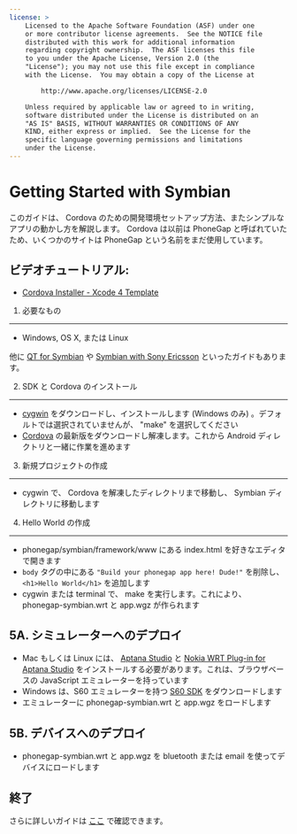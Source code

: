 ```yaml
---
license: >
    Licensed to the Apache Software Foundation (ASF) under one
    or more contributor license agreements.  See the NOTICE file
    distributed with this work for additional information
    regarding copyright ownership.  The ASF licenses this file
    to you under the Apache License, Version 2.0 (the
    "License"); you may not use this file except in compliance
    with the License.  You may obtain a copy of the License at

        http://www.apache.org/licenses/LICENSE-2.0

    Unless required by applicable law or agreed to in writing,
    software distributed under the License is distributed on an
    "AS IS" BASIS, WITHOUT WARRANTIES OR CONDITIONS OF ANY
    KIND, either express or implied.  See the License for the
    specific language governing permissions and limitations
    under the License.
---
```


Getting Started with Symbian
============================

このガイドは、 Cordova のための開発環境セットアップ方法、またシンプルなアプリの動かし方を解説します。 Cordova は以前は PhoneGap と呼ばれていたため、いくつかのサイトは PhoneGap という名前をまだ使用しています。

ビデオチュートリアル:
----------------

- [Cordova Installer - Xcode 4 Template](http://www.youtube.com/v/R9zktJUN7AI?autoplay=1)


1. 必要なもの
---------------

- Windows, OS X, または Linux

他に [QT for Symbian](http://wiki.phonegap.com/w/page/16494811/PhoneGap-Symbian-%28Qt%29) や [Symbian with Sony Ericsson](http://wiki.phonegap.com/w/page/16494782/Getting-Started-with-PhoneGap-Symbian-(WRT-on-Sony-Ericsson)) といったガイドもあります。


2. SDK と Cordova のインストール
-------------------------

- [cygwin](http://www.cygwin.com/setup.exe) をダウンロードし、インストールします (Windows のみ) 。デフォルトでは選択されていませんが、 "make" を選択してください
- [Cordova](http://phonegap.com/download) の最新版をダウンロードし解凍します。これから Android ディレクトリと一緒に作業を進めます


3. 新規プロジェクトの作成
--------------------

- cygwin で、 Cordova を解凍したディレクトリまで移動し、 Symbian ディレクトリに移動します


4. Hello World の作成
--------------

- phonegap/symbian/framework/www にある index.html を好きなエディタで開きます
- `body` タグの中にある `"Build your phonegap app here! Dude!"` を削除し、 `<h1>Hello World</h1>` を追加します
- cygwin または terminal で、 make を実行します。これにより、 phonegap-symbian.wrt と app.wgz が作られます


5A. シミュレーターへのデプロイ
-----------------------

- Mac もしくは Linux には、 [Aptana Studio](http://www.aptana.org/products/studio2/download) と [Nokia WRT Plug-in for Aptana Studio](http://www.forum.nokia.com/info/sw.nokia.com/id/00d62bd8-4214-4c86-b608-5f11b94dad54/Nokia_WRT_Plug_in_for_Aptana_Studio.html) をインストールする必要があります。これは、ブラウザベースの JavaScript エミュレーターを持っています
- Windows は、S60 エミュレーターを持つ [S60 SDK](http://www.forum.nokia.com/info/sw.nokia.com/id/ec866fab-4b76-49f6-b5a5-af0631419e9c/S60_All_in_One_SDKs.html) をダウンロードします
- エミュレーターに phonegap-symbian.wrt と app.wgz をロードします


5B. デバイスへのデプロイ
--------------------

- phonegap-symbian.wrt と app.wgz を bluetooth または email を使ってデバイスにロードします


終了
-----

さらに詳しいガイドは [ここ](http://wiki.phonegap.com/w/page/16494780/Getting-Started-with-Phonegap-Nokia-WRT) で確認できます。

